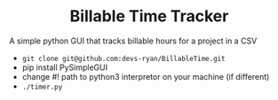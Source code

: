 <h1 align="center">Billable Time Tracker</h1>
<p>A simple python GUI that tracks billable hours for a project in a CSV</p>

- `git clone git@github.com:devs-ryan/BillableTime.git`
- pip install PySimpleGUI
- change #! path to python3 interpretor on your machine (if different)
- `./timer.py`

